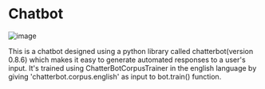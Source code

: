 # Chatbot

![image](https://user-images.githubusercontent.com/79414752/131547512-750fc72e-b868-4080-971d-1b723baa539c.png)

 
This is a chatbot designed using a python library called chatterbot(version 0.8.6) which makes it easy to generate automated responses to a user's input. It's trained using ChatterBotCorpusTrainer in the english language by giving 'chatterbot.corpus.english' as input to bot.train() function.
